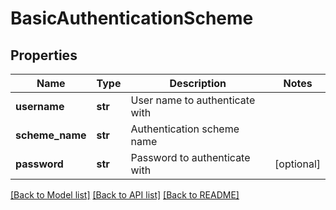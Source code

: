 # BasicAuthenticationScheme

## Properties
Name | Type | Description | Notes
------------ | ------------- | ------------- | -------------
**username** | **str** | User name to authenticate with | 
**scheme_name** | **str** | Authentication scheme name | 
**password** | **str** | Password to authenticate with | [optional] 

[[Back to Model list]](../README.md#documentation-for-models) [[Back to API list]](../README.md#documentation-for-api-endpoints) [[Back to README]](../README.md)

